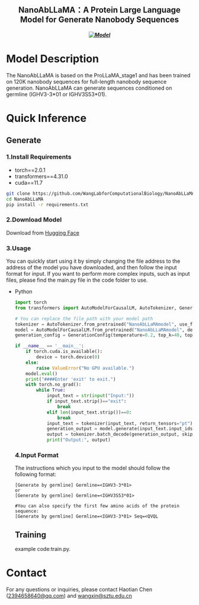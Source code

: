 <h2 align="center"> NanoAbLLaMA：A Protein Large Language Model for Generate Nanobody Sequences</h2>
<h5 align="center">
  
[![Model](https://img.shields.io/badge/🤗-Model_Download-blue.svg)](https://huggingface.co/Lab608/NanoAbLLaMA)

</h5>

# Model Description
The NanoAbLLaMA is based on the ProLLaMA_stage1 and has been trained on 120K nanobody sequences for full-length nanobody sequence generation.
NanoAbLLaMA can generate sequences conditioned on germline (IGHV3-3\*01 or IGHV3S53\*01).
# Quick Inference
  ## Generate
  ### 1.Install Requirements
  * torch==2.0.1
  * transformers==4.31.0
  * cuda==11.7
  ```bash
  git clone https://github.com/WangLabforComputationalBiology/NanoAbLLaMA.git
  cd NanoAbLLaMA
  pip install -r requirements.txt
  ```
  ### 2.Download Model
  Download from [Hugging Face](https://huggingface.co/Lab608/NanoAbLLaMA)
  ### 3.Usage
  You can quickly start using it by simply changing the file address to the address of the model you have downloaded, and then follow the input format for input.
  If you want to perform more complex inputs, such as input files, please find the main.py file in the code folder to use.
  * Python
    ```python
    import torch
    from transformers import AutoModelForCausalLM, AutoTokenizer, GenerationConfig

    # You can replace the file_path with your model path
    tokenizer = AutoTokenizer.from_pretrained("NanoAbLLaMAmodel", use_fast=False, trust_remote_code=True)
    model = AutoModelForCausalLM.from_pretrained("NanoAbLLaMAmodel", device_map="auto", torch_dtype=torch.bfloat16, trust_remote_code=True)
    generation_config = GenerationConfig(temperature=0.2, top_k=40, top_p=0.9, do_sample=True, num_beams=1, repetition_penalty=1.2, max_new_tokens=400)

    if __name__ == '__main__':
        if torch.cuda.is_available():
            device = torch.device(0)
        else:
            raise ValueError("No GPU available.")
        model.eval()
        print("####Enter 'exit' to exit.")
        with torch.no_grad():
            while True:
                input_text = str(input("Input:"))
                if input_text.strip()=="exit":
                    break
                elif len(input_text.strip())==0:
                    break
                input_text = tokenizer(input_text, return_tensors="pt").to(device)
                generation_output = model.generate(input_text.input_ids, generation_config).to(device)
                output = tokenizer.batch_decode(generation_output, skip_special_tokens=True, clean_up_tokenization_spaces=False)[0]
                print("Output:", output)
    ```
    ### 4.Input Format
    The instructions which you input to the model should follow the following format:
    ```text
    [Generate by germline] Germline=<IGHV3-3*01>
    or
    [Generate by germline] Germline=<IGHV3S53*01>
    ```
    ```text
    #You can also specify the first few amino acids of the protein sequence:
    [Generate by germline] Germline=<IGHV3-3*01> Seq=<QVQL
    ```
    ## Training
      example code:train.py.
# Contact
For any questions or inquiries, please contact Haotian Chen (2394658640@qq.com) and wangxin@sztu.edu.cn
